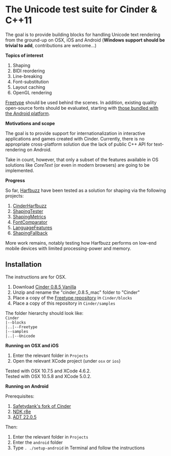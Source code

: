 The Unicode test suite for Cinder & C++11
=========================================

The goal is to provide building blocks for handling Unicode text rendering from the ground-up on OSX, iOS and Android (**Windows support should be trivial to add**, contributions are welcome...)  

**Topics of interest**

1. Shaping
2. BIDI reordering
3. Line-breaking
4. Font-substitution
5. Layout caching
6. OpenGL rendering

[Freetype](http://www.freetype.org) should be used behind the scenes. In addition, existing quality open-source fonts should be evaluated, starting with [those bundled with the Android platform](fonts).

**Motivations and scope**

The goal is to provide support for internationalization in interactive applications and games created with Cinder. Currently, there is no appropriate cross-platform solution due the lack of public C++ API for text-rendering on Android. 

Take in count, however, that only a subset of the features available in OS solutions like *CoreText* (or even in modern browsers) are going to be implemented.

**Progress**

So far, [Harfbuzz](https://github.com/behdad/harfbuzz) have been tested as a solution for shaping via the following projects:

1. [CinderHarfbuzz](Projects/CinderHarfbuzz)
2. [ShapingTester](Projects/ShapingTester)
3. [ShapingMetrics](Projects/ShapingMetrics)
4. [FontComparator](Projects/FontComparator)
5. [LanguageFeatures](Projects/LanguageFeatures)
6. [ShapingFallback](Projects/ShapingFallback)

More work remains, notably testing how Harfbuzz performs on low-end mobile devices with limited processing-power and memory.

Installation
------------

The instructions are for OSX.  

1. Download [Cinder 0.8.5 Vanilla](http://libcinder.org/releases/cinder_0.8.5_mac.zip)
2. Unzip and rename the "cinder_0.8.5_mac" folder to "Cinder"
3. Place a copy of the [Freetype repository](https://github.com/arielm/Freetype) in `Cinder/blocks`
4. Place a copy of this repository in `Cinder/samples`

The folder hierarchy should look like:  
`Cinder`  
`|--blocks`  
`|..|--Freetype`  
`|--samples`  
`|..|--Unicode`  

**Running on OSX and iOS**

1. Enter the relevant folder in `Projects`
2. Open the relevant XCode project (under `osx` or `ios`)

Tested with OSX 10.7.5 and XCode 4.6.2.  
Tested with OSX 10.5.8 and XCode 5.0.2.  

**Running on Android**

Prerequisites:

1. [Safetydank's fork of Cinder](https://github.com/safetydank/Cinder)
2. [NDK r8e](http://dl.google.com/android/ndk/android-ndk-r8e-darwin-x86_64.tar.bz2)
3. [ADT 22.0.5](http://dl.google.com/android/adt/adt-bundle-mac-x86_64-20130729.zip)

Then:

1. Enter the relevant folder in `Projects`
2. Enter the `android` folder
3. Type `. ./setup-android` in Terminal and follow the instructions
